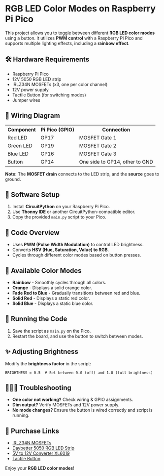 <!DOCTYPE html>
<html lang="en">
<head>
    <meta charset="UTF-8">
    <meta name="viewport" content="width=device-width, initial-scale=1.0">
</head>
<body>
    <h1>RGB LED Color Modes on Raspberry Pi Pico</h1>
    <p>This project allows you to toggle between different <strong>RGB LED color modes</strong> using a button. It utilizes <strong>PWM control</strong> with a Raspberry Pi Pico and supports multiple lighting effects, including a <strong>rainbow effect</strong>.</p>
    <h2>🛠 Hardware Requirements</h2>
    <ul>
        <li>Raspberry Pi Pico</li>
        <li>12V 5050 RGB LED strip</li>
        <li>IRLZ34N MOSFETs (x3, one per color channel)</li>
        <li>12V power supply</li>
        <li>Tactile Button (for switching modes)</li>
        <li>Jumper wires</li>
    </ul>  
    <h2>🔌 Wiring Diagram</h2>
    <table>
        <tr><th>Component</th><th>Pi Pico (GPIO)</th><th>Connection</th></tr>
        <tr><td>Red LED</td><td>GP17</td><td>MOSFET Gate 1</td></tr>
        <tr><td>Green LED</td><td>GP19</td><td>MOSFET Gate 2</td></tr>
        <tr><td>Blue LED</td><td>GP16</td><td>MOSFET Gate 3</td></tr>
        <tr><td>Button</td><td>GP14</td><td>One side to GP14, other to GND</td></tr>
    </table>
    <p><strong>Note:</strong> The <strong>MOSFET drain</strong> connects to the LED strip, and the <strong>source</strong> goes to ground.</p> 
    <h2>💾 Software Setup</h2>
    <ol>
        <li>Install <strong>CircuitPython</strong> on your Raspberry Pi Pico.</li>
        <li>Use <strong>Thonny IDE</strong> or another CircuitPython-compatible editor.</li>
        <li>Copy the provided <code>main.py</code> script to your Pico.</li>
    </ol>
    <h2>📝 Code Overview</h2>
    <ul>
        <li>Uses <strong>PWM (Pulse Width Modulation)</strong> to control LED brightness.</li>
        <li>Converts <strong>HSV (Hue, Saturation, Value) to RGB</strong>.</li>
        <li>Cycles through different color modes based on button presses.</li>
    </ul>
    <h2>🎨 Available Color Modes</h2>
    <ul>
        <li><strong>Rainbow</strong> - Smoothly cycles through all colors.</li>
        <li><strong>Orange</strong> - Displays a solid orange color.</li>
        <li><strong>Fade Red to Blue</strong> - Gradually transitions between red and blue.</li>
        <li><strong>Solid Red</strong> - Displays a static red color.</li>
        <li><strong>Solid Blue</strong> - Displays a static blue color.</li>
    </ul>
    <h2>🚀 Running the Code</h2>
    <ol>
        <li>Save the script as <code>main.py</code> on the Pico.</li>
        <li>Restart the board, and use the button to switch between modes.</li>
    </ol>
    <h2>✨ Adjusting Brightness</h2>
    <p>Modify the <strong>brightness factor</strong> in the script:</p>
    <pre><code>BRIGHTNESS = 0.5  # Set between 0.0 (off) and 1.0 (full brightness)</code></pre>
    <h2>🧙🏼‍♂️ Troubleshooting</h2>
    <ul>
        <li><strong>One color not working?</strong> Check wiring & GPIO assignments.</li>
        <li><strong>Dim output?</strong> Verify MOSFETs and 12V power supply.</li>
        <li><strong>No mode changes?</strong> Ensure the button is wired correctly and script is running.</li>
    </ul>
    <h2>📝 Purchase Links</h2>
    <ul>
        <li><a href="https://amzn.to/3IMwLLY" target="_blank">IRLZ34N MOSFETs</a></li>
        <li><a href="https://www.amazon.com/Daybetter-Lights-Control-Bedroom-Changing/dp/B08JSFH1G6/ref=sr_1_4" target="_blank">Daybetter 5050 RGB LED Strip</a></li>
        <li><a href="https://www.amazon.com/Aceirmc-Current-Converter-Adjustable-Regulator/dp/B082XQC2DS/ref=sr_1_3" target="_blank">5V to 12V Converter XL6019</a></li>
        <li><a href="https://www.digikey.com/short/qvv443bd" target="_blank">Tactile Button</a></li>
    </ul>
    <p>Enjoy your <strong>RGB LED color modes</strong>! </p>
</body>
</html>
